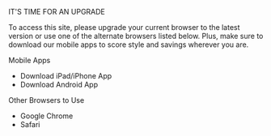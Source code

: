 IT'S TIME FOR AN UPGRADE

To access this site, please upgrade your current browser to the latest version or use one of the alternate browsers listed below. Plus, make sure to download our mobile apps to score style and savings wherever you are.

Mobile Apps

*   Download iPad/iPhone App
*   Download Android App

Other Browsers to Use

*   Google Chrome
*   Safari